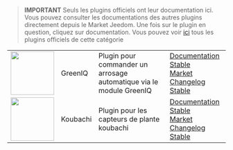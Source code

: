 
>**IMPORTANT**
>Seuls les plugins officiels ont leur documentation ici. Vous pouvez consulter les documentations des autres plugins directement depuis le Market Jeedom. Une fois sur le plugin en question, cliquez sur documentation.
>Vous pouvez voir [ici](https://market.jeedom.com/index.php?v=d&p=market&type=plugin&categorie=nature) tous les plugins officiels de cette catégorie


| | | | |
|--- | --- | --- | ---|
|<img src="greeniq/greeniq_icon.png" class="pluginLogo" width="100" />|GreenIQ|Plugin pour commander un arrosage automatique via le module GreenIQ|[Documentation Stable](greeniq/index.md)<br/>[Market](https://market.jeedom.com/index.php?v=d&p=market_display&id=1717)<br/>[Changelog Stable](greeniq/changelog.md)|
|<img src="koubachi/koubachi_icon.png" class="pluginLogo" width="100" />|Koubachi|Plugin pour les capteurs de plante koubachi|[Documentation Stable](koubachi/index.md)<br/>[Market](https://market.jeedom.com/index.php?v=d&p=market_display&id=1012)<br/>[Changelog Stable](koubachi/changelog.md)|
